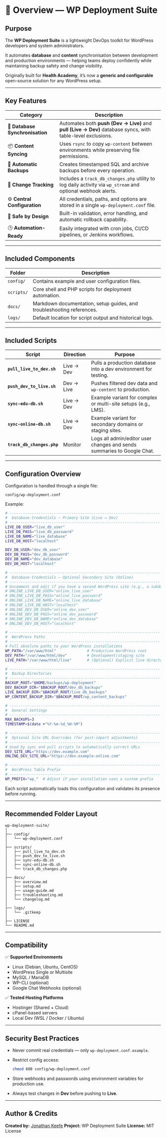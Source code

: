 # 🧭 **Overview — WP Deployment Suite**

## **Purpose**

The **WP Deployment Suite** is a lightweight DevOps toolkit for WordPress developers and system administrators.

It automates **database** and **content** synchronisation between development and production environments — helping teams deploy confidently while maintaining backup safety and change visibility.

Originally built for **Health Academy**, it’s now a **generic and configurable** open-source solution for any WordPress setup.

---

## **Key Features**

| Category | Description |
| --- | --- |
| 🔄 **Database Synchronisation** | Automates both **push (Dev → Live)** and **pull (Live → Dev)** database syncs, with table-level exclusions. |
| 📦 **Content Syncing** | Uses `rsync` to copy `wp-content` between environments while preserving file permissions. |
| 💾 **Automatic Backups** | Creates timestamped SQL and archive backups before every operation. |
| 🧠 **Change Tracking** | Includes a `track_db_changes.php` utility to log daily activity via `wp_stream` and optional webhook alerts. |
| ⚙️ **Central Configuration** | All credentials, paths, and options are stored in a single `wp-deployment.conf` file. |
| 🧱 **Safe by Design** | Built-in validation, error handling, and automatic rollback capability. |
| 🕒 **Automation-Ready** | Easily integrated with cron jobs, CI/CD pipelines, or Jenkins workflows. |

---

## **Included Components**

| Folder | Description |
| --- | --- |
| `config/` | Contains example and user configuration files. |
| `scripts/` | Core shell and PHP scripts for deployment automation. |
| `docs/` | Markdown documentation, setup guides, and troubleshooting references. |
| `logs/` | Default location for script output and historical logs. |

---

## **Included Scripts**

| Script | Direction | Purpose |
| --- | --- | --- |
| **`pull_live_to_dev.sh`** | Live → Dev | Pulls a production database into a dev environment for testing. |
| **`push_dev_to_live.sh`** | Dev → Live | Pushes filtered dev data and `wp-content` to production. |
| **`sync-edu-db.sh`** | Live → Dev | Example variant for complex or multi-site setups (e.g., LMS). |
| **`sync-online-db.sh`** | Live → Dev | Example variant for secondary domains or staging sites. |
| **`track_db_changes.php`** | Monitor | Logs all admin/editor user changes and sends summaries to Google Chat. |

---

## **Configuration Overview**

Configuration is handled through a single file:

```
config/wp-deployment.conf
```

Example:

```bash
# --------------------------------------------------------------------
#  Database Credentials — Primary Site (Live ↔ Dev)
# --------------------------------------------------------------------
LIVE_DB_USER="live_db_user"
LIVE_DB_PASS="live_db_password"
LIVE_DB_NAME="live_database"
LIVE_DB_HOST="localhost"

DEV_DB_USER="dev_db_user"
DEV_DB_PASS="dev_db_password"
DEV_DB_NAME="dev_database"
DEV_DB_HOST="localhost"

# --------------------------------------------------------------------
#  Database Credentials — Optional Secondary Site (Online)
# --------------------------------------------------------------------
# Uncomment and edit if you have a second WordPress site (e.g., a subdomain)
# ONLINE_LIVE_DB_USER="online_live_user"
# ONLINE_LIVE_DB_PASS="online_live_password"
# ONLINE_LIVE_DB_NAME="online_live_database"
# ONLINE_LIVE_DB_HOST="localhost"
# ONLINE_DEV_DB_USER="online_dev_user"
# ONLINE_DEV_DB_PASS="online_dev_password"
# ONLINE_DEV_DB_NAME="online_dev_database"
# ONLINE_DEV_DB_HOST="localhost"

# --------------------------------------------------------------------
#  WordPress Paths
# --------------------------------------------------------------------
# Full absolute paths to your WordPress installations
WP_PATH="/var/www/html"              # Production WordPress root
DEV_PATH="/var/www/html/dev"         # Development/staging site
LIVE_PATH="/var/www/html/live"       # (Optional) Explicit live directory

# --------------------------------------------------------------------
#  Backup Directories
# --------------------------------------------------------------------
BACKUP_ROOT="$HOME/backups/wp-deployment"
DEV_BACKUP_DIR="$BACKUP_ROOT/dev_db_backups"
LIVE_BACKUP_DIR="$BACKUP_ROOT/live_db_backups"
WP_CONTENT_BACKUP_DIR="$BACKUP_ROOT/wp_content_backups"

# --------------------------------------------------------------------
#  General Settings
# --------------------------------------------------------------------
MAX_BACKUPS=3
TIMESTAMP=$(date +"%Y-%m-%d_%H-%M")

# --------------------------------------------------------------------
#  Optional Site URL Overrides (for post-import adjustments)
# --------------------------------------------------------------------
# Used by sync and pull scripts to automatically correct URLs
DEV_SITE_URL="https://dev.example.com"
ONLINE_DEV_SITE_URL="https://dev.example-online.com"

# --------------------------------------------------------------------
#  WordPress Table Prefix
# --------------------------------------------------------------------
WP_PREFIX="wp_"  # Adjust if your installation uses a custom prefix
```

Each script automatically loads this configuration and validates its presence before running.

---

## **Recommended Folder Layout**

```
wp-deployment-suite/
│
├── config/
│   └── wp-deployment.conf
│
├── scripts/
│   ├── pull_live_to_dev.sh
│   ├── push_dev_to_live.sh
│   ├── sync-edu-db.sh
│   ├── sync-online-db.sh
│   └── track_db_changes.php
│
├── docs/
│   ├── overview.md
│   ├── setup.md
│   ├── usage-guide.md
│   ├── troubleshooting.md
│   └── changelog.md
│
├── logs/
│   └── .gitkeep
│
├── LICENSE
└── README.md

```

---

## **Compatibility**

✅ **Supported Environments**

- Linux (Debian, Ubuntu, CentOS)
- WordPress Single or Multisite
- MySQL / MariaDB
- WP-CLI (optional)
- Google Chat Webhooks (optional)

✅ **Tested Hosting Platforms**

- Hostinger (Shared + Cloud)
- cPanel-based servers
- Local Dev (WSL / Docker / Ubuntu)

---

## **Security Best Practices**

- Never commit real credentials — only `wp-deployment.conf.example`.
- Restrict config access:
    
    ```bash
    chmod 600 config/wp-deployment.conf
    ```
    
- Store webhooks and passwords using environment variables for production use.
- Always test changes in **Dev** before pushing to **Live**.

---

## **Author & Credits**

**Created by:** [Jonathan Keefe](https://keefecodes.com/)
**Project:** WP Deployment Suite
**License:** MIT License